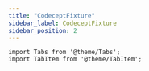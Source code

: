 ```yaml
---
title: "CodeceptFixture"
sidebar_label: CodeceptFixture
sidebar_position: 2
---
```


```mdx-code-block
import Tabs from '@theme/Tabs';
import TabItem from '@theme/TabItem';
```
